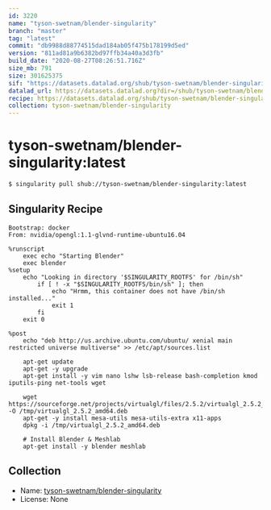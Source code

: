 ```yaml
---
id: 3220
name: "tyson-swetnam/blender-singularity"
branch: "master"
tag: "latest"
commit: "db9988d88774515dad184ab05f475b178199d5ed"
version: "811ad81a9b6382bd97ffb34a40a3d3fb"
build_date: "2020-08-27T08:26:51.716Z"
size_mb: 791
size: 301625375
sif: "https://datasets.datalad.org/shub/tyson-swetnam/blender-singularity/latest/2020-08-27-db9988d8-811ad81a/811ad81a9b6382bd97ffb34a40a3d3fb.simg"
datalad_url: https://datasets.datalad.org?dir=/shub/tyson-swetnam/blender-singularity/latest/2020-08-27-db9988d8-811ad81a/
recipe: https://datasets.datalad.org/shub/tyson-swetnam/blender-singularity/latest/2020-08-27-db9988d8-811ad81a/Singularity
collection: tyson-swetnam/blender-singularity
---
```


# tyson-swetnam/blender-singularity:latest

```bash
$ singularity pull shub://tyson-swetnam/blender-singularity:latest
```

## Singularity Recipe

```singularity
Bootstrap: docker
From: nvidia/opengl:1.1-glvnd-runtime-ubuntu16.04

%runscript
    exec echo "Starting Blender"
    exec blender
%setup
    echo "Looking in directory '$SINGULARITY_ROOTFS' for /bin/sh"
        if [ ! -x "$SINGULARITY_ROOTFS/bin/sh" ]; then
            echo "Hrmm, this container does not have /bin/sh installed..."
            exit 1
        fi
    exit 0

%post
    echo "deb http://us.archive.ubuntu.com/ubuntu/ xenial main restricted universe multiverse" >> /etc/apt/sources.list

    apt-get update
    apt-get -y upgrade
    apt-get install -y vim nano lshw lsb-release bash-completion kmod iputils-ping net-tools wget

    wget https://sourceforge.net/projects/virtualgl/files/2.5.2/virtualgl_2.5.2_amd64.deb/download -O /tmp/virtualgl_2.5.2_amd64.deb
    apt-get -y install mesa-utils mesa-utils-extra x11-apps
    dpkg -i /tmp/virtualgl_2.5.2_amd64.deb
    
    # Install Blender & Meshlab
    apt-get install -y blender meshlab
```

## Collection

 - Name: [tyson-swetnam/blender-singularity](https://github.com/tyson-swetnam/blender-singularity)
 - License: None

